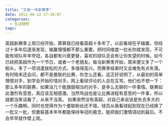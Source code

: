 ```yaml
---
title: "又是一年新赛季"
date: 2011-08-22 17:30:07
categories:
  - 生活随想
tags:
---
```


英超新赛季上周已经开始，算算我已经看英超十多年了。以前看球在乎输赢，但经过十多年后逐渐发现，输赢慢慢都不那么重要。把时间维度一拉长你就发现，不可能有球队年年夺冠，各自都有兴衰更替，喜欢的球队总会有让你失望的时候。如今已经把英超作为一个节日，或者一个老朋友。每当新赛季开始，周末便又多了一个盼头，多了一项消遣放松的方式，多值得高兴。而赛季结束时又会难免有点失落。有时晓禾还会问，都不是曼联的比赛，你怎么还看。这正好说明了，从最初的简单憎恨对手，到学会开始珍惜对手。网上看球评论的人总在互骂，他们也不想一下：那么多年的联赛，如果没几个能旗鼓相当的对手，是多么无聊的一件事情。联赛如此激烈有意思，真应该互相感激。当然骂战也是让比赛进程有意思的一件事，所以就都当笑话看了，从来不当真。 如果突然没有英超，对自己来说该是失去多大的一个乐趣啊。同时也觉得作为个曼联粉丝还不错，球员从我看球起到现在已经换了一批又一批，但曼联基本年年都能保持争冠的悬念，能把我们激情调动到最后。不会早早就作壁上观。